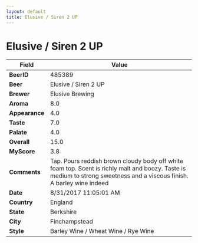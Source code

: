 ```yaml
---
layout: default
title: Elusive / Siren 2 UP
---
```


# Elusive / Siren 2 UP

| Field         | Value     |
|---------------|-----------|
| **BeerID** | 485389 |
| **Beer** | Elusive / Siren 2 UP |
| **Brewer** | Elusive Brewing |
| **Aroma** | 8.0 |
| **Appearance** | 4.0 |
| **Taste** | 7.0 |
| **Palate** | 4.0 |
| **Overall** | 15.0 |
| **MyScore** | 3.8 |
| **Comments** | Tap. Pours reddish brown cloudy body off white foam top. Scent is richly malt and boozy. Taste is medium to strong sweetness and a viscous finish. A barley wine indeed |
| **Date** | 8/31/2017 11:05:01 AM |
| **Country** | England |
| **State** | Berkshire |
| **City** | Finchampstead |
| **Style** | Barley Wine / Wheat Wine / Rye Wine |
